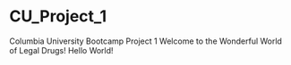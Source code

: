 # CU_Project_1
Columbia University Bootcamp Project 1
  Welcome to the Wonderful World of Legal Drugs! 
Hello World!
